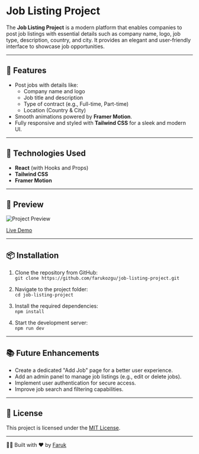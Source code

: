 # Job Listing Project

The **Job Listing Project** is a modern platform that enables companies to post job listings with essential details such as company name, logo, job type, description, country, and city. It provides an elegant and user-friendly interface to showcase job opportunities.

---

## 🌟 Features

- Post jobs with details like:
  - Company name and logo
  - Job title and description
  - Type of contract (e.g., Full-time, Part-time)
  - Location (Country & City)
- Smooth animations powered by **Framer Motion**.
- Fully responsive and styled with **Tailwind CSS** for a sleek and modern UI.

---

## 🚀 Technologies Used

- **React** (with Hooks and Props)
- **Tailwind CSS**
- **Framer Motion**

---

## 📸 Preview

![Project Preview](![screencapture-localhost-5174-2025-01-06-14_44_43](https://github.com/user-attachments/assets/e75ebbf3-cded-44e2-a3aa-8cfc56252427)
)

[Live Demo](https://job-listing-project-iota.vercel.app/) 

---

## 📦 Installation

1. Clone the repository from GitHub:  
   `git clone https://github.com/farukozgu/job-listing-project.git`  

2. Navigate to the project folder:  
   `cd job-listing-project`  

3. Install the required dependencies:  
   `npm install`  

4. Start the development server:  
   `npm run dev`  

---

## 📚 Future Enhancements

- Create a dedicated "Add Job" page for a better user experience.
- Add an admin panel to manage job listings (e.g., edit or delete jobs).
- Implement user authentication for secure access.
- Improve job search and filtering capabilities.

---

## 📜 License

This project is licensed under the [MIT License](https://opensource.org/licenses/MIT).

---

👨‍💻 Built with ❤️ by [Faruk](https://github.com/farukozgu)
